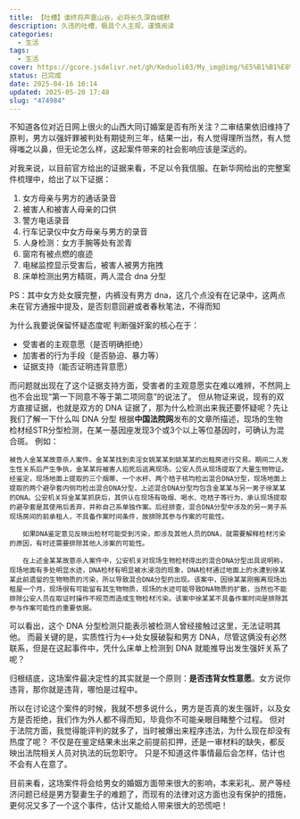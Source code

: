 ```yaml
---
title: 【吐槽】谁终将声震山谷，必将长久深自缄默
description: 久违的吐槽，极具个人主观，谨慎阅读
categories:
  - 生活
tags:
  - 生活
cover: https://gcore.jsdelivr.net/gh/Keduoli03/My_img@img/%E5%B1%B1%E8%A5%BF%E5%A4%A7%E5%90%8C.jpeg
status: 已完成
date: 2025-04-16 16:14
updated: 2025-05-20 17:48
slug: "474984"
---
```


不知道各位对近日网上很火的山西大同订婚案是否有所关注？二审结果依旧维持了原判，男方以强奸罪被判处有期徒刑三年，结果一出，有人觉得理所当然，有人觉得嗤之以鼻，但无论怎么样，这起案件带来的社会影响应该是深远的。

对我来说，以目前官方给出的证据来看，不足以令我信服。在新华网给出的完整案件梳理中，给出了以下证据：
1. 女方母亲与男方的通话录音
2. 被害人和被害人母亲的口供
3. 警方电话录音
4. 行车记录仪中女方母亲与男方的录音
5. 人身检测：女方手腕等处有淤青
6. 窗帘有被点燃的痕迹
7. 电梯监控显示受害后，被害人被男方拖拽
8. 床单检测出男方精斑，两人混合 dna 分型

PS：其中女方处女膜完整，内裤没有男方 dna，这几个点没有在记录中，这两点未在官方通报中提及，是否刻意回避或者春秋笔法，不得而知

为什么我要说保留怀疑态度呢
判断强奸案的核心在于：
- 受害者的主观意愿（是否明确拒绝）
- 加害者的行为手段（是否胁迫、暴力等）
- 证据支持（能否证明违背意愿）

而问题就出现在了这个证据支持方面，受害者的主观意愿实在难以难辨，不然网上也不会出现“第一下同意不等于第二项同意”的说法了。
但从物证来说，现有的双方直接证据，也就是双方的 DNA 证据了，那为什么检测出来我还要怀疑呢？先让我们了解一下什么叫 DNA 分型
根据**中国法院网**发布的文章所描述，现场的生物检材经STR分型检测，在某一基因座发现3个或3个以上等位基因时，可确认为混合斑。
例如：

```text
被告人金某某故意杀人案件。金某某找到卖淫女姚某某到姚某某的出租房进行交易。期间二人发生性关系后产生争执，金某某将被害人掐死后逃离现场。公安人员从现场提取了大量生物物证。经鉴定，现场地面上提取的三个烟蒂、一个水杯、两个桔子核均检出混合DNA分型，现场地面上提取的两个避孕套内侧均检出混合DNA分型，上述混合DNA分型均包含金某某与另一男子徐某某的DNA。公安机关将金某某抓获后，其供认在现场有吸烟、喝水、吃桔子等行为，承认现场提取的避孕套是其使用后丢弃，并称自己系单独作案。后经排查，混合DNA分型中涉及的另一男子系现场房间的前承租人，不具备作案时间条件，故排除其参与作案的可能性。

　　如果DNA鉴定意见反映出检材可能受到污染，即涉及其他人员的DNA，就需要解释检材污染的原因，有时还需要排除其他人涉案的可能性。

　　在上述金某某故意杀人案件中，公安机关对现场生物检材得出的混合DNA分型出具说明称，现场地面有多处明显水迹，DNA检材有明显被水浸泡的现象，DNA检材通过地面上的水遭到徐某某此前遗留的生物物质的污染，所以导致混合DNA分型的出现。该案中，因徐某某刚搬离现场出租屋一个月，现场很有可能留有其生物物质，现场的水迹可能导致DNA物质的扩散，当然也不能排除公安人员在取证时操作不规范而造成生物检材污染。该案中徐某某不具备作案时间是排除其参与作案可能性的重要依据。
```

可以看出，这个 DNA 分型检测只能表示被检测人曾经接触过这里，无法证明其他。
而最关键的是，实质性行为<-->处女膜破裂和男方 DNA，尽管这俩没有必然联系，但是在这起事件中，凭什么床单上检测到 DNA 就能推导出发生强奸关系了呢？

归根结底，这场案件最决定性的其实就是一个原则：**是否违背女性意愿**。女方说你违背，那你就是违背，哪怕是过程中。

所以在讨论这个案件的时候，我就不想多说什么，男方是否真的发生强奸，以及女方是否拒绝，我们作为外人都不得而知，毕竟你不可能亲眼目睹整个过程。
但对于法院方面，我觉得能评判的就多了，当时被爆出来程序违法，为什么现在却没有热度了呢？
不仅是在鉴定结果未出来之前提前扣押，还是一审材料的缺失，都反映出法院相关人员对执法的玩忽职守。
只是不知道这件事情最后会怎样，估计也不会有人在意了。

目前来看，这场案件将会给男女的婚姻方面带来很大的影响，本来彩礼、房产等经济问题已经是男方娶妻生子的难题了，而现有的法律对这方面也没有保护的措施，更何况又多了一个这个事件，估计又能给人带来很大的恐慌吧！
